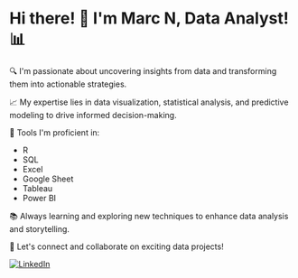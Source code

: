 
# Hi there! 👋 I'm Marc N, Data Analyst! 📊

🔍 I'm passionate about uncovering insights from data and transforming them into actionable strategies. 

📈 My expertise lies in data visualization, statistical analysis, and predictive modeling to drive informed decision-making.

🧰 Tools I'm proficient in:
- R
- SQL
- Excel
- Google Sheet
- Tableau
- Power BI

📚 Always learning and exploring new techniques to enhance data analysis and storytelling.

🚀 Let's connect and collaborate on exciting data projects!

[![LinkedIn](https://img.shields.io/badge/-Connect-blue?style=flat-square&logo=Linkedin&logoColor=white&link=www.linkedin.com/in/marc-n-525b82169)](www.linkedin.com/in/marc-n-525b82169)
